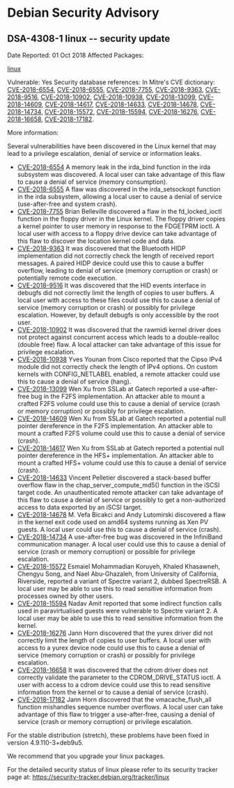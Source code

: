 
Debian Security Advisory
========================


DSA-4308-1 linux -- security update
-----------------------------------



Date Reported:
01 Oct 2018
Affected Packages:

[linux](https://packages.debian.org/src:linux)

Vulnerable:
Yes
Security database references:
In Mitre's CVE dictionary: [CVE-2018-6554](https://security-tracker.debian.org/tracker/CVE-2018-6554), [CVE-2018-6555](https://security-tracker.debian.org/tracker/CVE-2018-6555), [CVE-2018-7755](https://security-tracker.debian.org/tracker/CVE-2018-7755), [CVE-2018-9363](https://security-tracker.debian.org/tracker/CVE-2018-9363), [CVE-2018-9516](https://security-tracker.debian.org/tracker/CVE-2018-9516), [CVE-2018-10902](https://security-tracker.debian.org/tracker/CVE-2018-10902), [CVE-2018-10938](https://security-tracker.debian.org/tracker/CVE-2018-10938), [CVE-2018-13099](https://security-tracker.debian.org/tracker/CVE-2018-13099), [CVE-2018-14609](https://security-tracker.debian.org/tracker/CVE-2018-14609), [CVE-2018-14617](https://security-tracker.debian.org/tracker/CVE-2018-14617), [CVE-2018-14633](https://security-tracker.debian.org/tracker/CVE-2018-14633), [CVE-2018-14678](https://security-tracker.debian.org/tracker/CVE-2018-14678), [CVE-2018-14734](https://security-tracker.debian.org/tracker/CVE-2018-14734), [CVE-2018-15572](https://security-tracker.debian.org/tracker/CVE-2018-15572), [CVE-2018-15594](https://security-tracker.debian.org/tracker/CVE-2018-15594), [CVE-2018-16276](https://security-tracker.debian.org/tracker/CVE-2018-16276), [CVE-2018-16658](https://security-tracker.debian.org/tracker/CVE-2018-16658), [CVE-2018-17182](https://security-tracker.debian.org/tracker/CVE-2018-17182).  

More information:

Several vulnerabilities have been discovered in the Linux kernel that
may lead to a privilege escalation, denial of service or information
leaks.


* [CVE-2018-6554](https://security-tracker.debian.org/tracker/CVE-2018-6554)
A memory leak in the irda\_bind function in the irda subsystem was
 discovered. A local user can take advantage of this flaw to cause a
 denial of service (memory consumption).
* [CVE-2018-6555](https://security-tracker.debian.org/tracker/CVE-2018-6555)
A flaw was discovered in the irda\_setsockopt function in the irda
 subsystem, allowing a local user to cause a denial of service
 (use-after-free and system crash).
* [CVE-2018-7755](https://security-tracker.debian.org/tracker/CVE-2018-7755)
Brian Belleville discovered a flaw in the fd\_locked\_ioctl function
 in the floppy driver in the Linux kernel. The floppy driver copies a
 kernel pointer to user memory in response to the FDGETPRM ioctl. A
 local user with access to a floppy drive device can take advantage
 of this flaw to discover the location kernel code and data.
* [CVE-2018-9363](https://security-tracker.debian.org/tracker/CVE-2018-9363)
It was discovered that the Bluetooth HIDP implementation did not
 correctly check the length of received report messages. A paired
 HIDP device could use this to cause a buffer overflow, leading to
 denial of service (memory corruption or crash) or potentially
 remote code execution.
* [CVE-2018-9516](https://security-tracker.debian.org/tracker/CVE-2018-9516)
It was discovered that the HID events interface in debugfs did not
 correctly limit the length of copies to user buffers. A local
 user with access to these files could use this to cause a
 denial of service (memory corruption or crash) or possibly for
 privilege escalation. However, by default debugfs is only
 accessible by the root user.
* [CVE-2018-10902](https://security-tracker.debian.org/tracker/CVE-2018-10902)
It was discovered that the rawmidi kernel driver does not protect
 against concurrent access which leads to a double-realloc (double
 free) flaw. A local attacker can take advantage of this issue for
 privilege escalation.
* [CVE-2018-10938](https://security-tracker.debian.org/tracker/CVE-2018-10938)
Yves Younan from Cisco reported that the Cipso IPv4 module did not
 correctly check the length of IPv4 options. On custom kernels with
 CONFIG\_NETLABEL enabled, a remote attacker could use this to cause
 a denial of service (hang).
* [CVE-2018-13099](https://security-tracker.debian.org/tracker/CVE-2018-13099)
Wen Xu from SSLab at Gatech reported a use-after-free bug in the
 F2FS implementation. An attacker able to mount a crafted F2FS
 volume could use this to cause a denial of service (crash or
 memory corruption) or possibly for privilege escalation.
* [CVE-2018-14609](https://security-tracker.debian.org/tracker/CVE-2018-14609)
Wen Xu from SSLab at Gatech reported a potential null pointer
 dereference in the F2FS implementation. An attacker able to mount
 a crafted F2FS volume could use this to cause a denial of service
 (crash).
* [CVE-2018-14617](https://security-tracker.debian.org/tracker/CVE-2018-14617)
Wen Xu from SSLab at Gatech reported a potential null pointer
 dereference in the HFS+ implementation. An attacker able to mount
 a crafted HFS+ volume could use this to cause a denial of service
 (crash).
* [CVE-2018-14633](https://security-tracker.debian.org/tracker/CVE-2018-14633)
Vincent Pelletier discovered a stack-based buffer overflow flaw in
 the chap\_server\_compute\_md5() function in the iSCSI target code. An
 unauthenticated remote attacker can take advantage of this flaw to
 cause a denial of service or possibly to get a non-authorized access
 to data exported by an iSCSI target.
* [CVE-2018-14678](https://security-tracker.debian.org/tracker/CVE-2018-14678)
M. Vefa Bicakci and Andy Lutomirski discovered a flaw in the
 kernel exit code used on amd64 systems running as Xen PV guests.
 A local user could use this to cause a denial of service (crash).
* [CVE-2018-14734](https://security-tracker.debian.org/tracker/CVE-2018-14734)
A use-after-free bug was discovered in the InfiniBand
 communication manager. A local user could use this to cause a
 denial of service (crash or memory corruption) or possible for
 privilege escalation.
* [CVE-2018-15572](https://security-tracker.debian.org/tracker/CVE-2018-15572)
Esmaiel Mohammadian Koruyeh, Khaled Khasawneh, Chengyu Song, and
 Nael Abu-Ghazaleh, from University of California, Riverside,
 reported a variant of Spectre variant 2, dubbed SpectreRSB. A
 local user may be able to use this to read sensitive information
 from processes owned by other users.
* [CVE-2018-15594](https://security-tracker.debian.org/tracker/CVE-2018-15594)
Nadav Amit reported that some indirect function calls used in
 paravirtualised guests were vulnerable to Spectre variant 2. A
 local user may be able to use this to read sensitive information
 from the kernel.
* [CVE-2018-16276](https://security-tracker.debian.org/tracker/CVE-2018-16276)
Jann Horn discovered that the yurex driver did not correctly limit
 the length of copies to user buffers. A local user with access to
 a yurex device node could use this to cause a denial of service
 (memory corruption or crash) or possibly for privilege escalation.
* [CVE-2018-16658](https://security-tracker.debian.org/tracker/CVE-2018-16658)
It was discovered that the cdrom driver does not correctly
 validate the parameter to the CDROM\_DRIVE\_STATUS ioctl. A user
 with access to a cdrom device could use this to read sensitive
 information from the kernel or to cause a denial of service
 (crash).
* [CVE-2018-17182](https://security-tracker.debian.org/tracker/CVE-2018-17182)
Jann Horn discovered that the vmacache\_flush\_all function mishandles
 sequence number overflows. A local user can take advantage of this
 flaw to trigger a use-after-free, causing a denial of service
 (crash or memory corruption) or privilege escalation.


For the stable distribution (stretch), these problems have been fixed in
version 4.9.110-3+deb9u5.


We recommend that you upgrade your linux packages.


For the detailed security status of linux please refer to its security
tracker page at:
<https://security-tracker.debian.org/tracker/linux>






